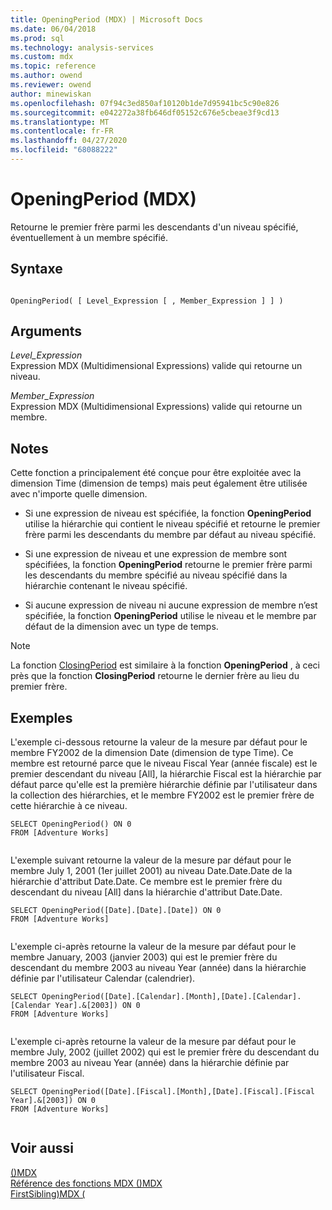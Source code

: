 ```yaml
---
title: OpeningPeriod (MDX) | Microsoft Docs
ms.date: 06/04/2018
ms.prod: sql
ms.technology: analysis-services
ms.custom: mdx
ms.topic: reference
ms.author: owend
ms.reviewer: owend
author: minewiskan
ms.openlocfilehash: 07f94c3ed850af10120b1de7d95941bc5c90e826
ms.sourcegitcommit: e042272a38fb646df05152c676e5cbeae3f9cd13
ms.translationtype: MT
ms.contentlocale: fr-FR
ms.lasthandoff: 04/27/2020
ms.locfileid: "68088222"
---
```

# <a name="openingperiod-mdx"></a>OpeningPeriod (MDX)


  Retourne le premier frère parmi les descendants d'un niveau spécifié, éventuellement à un membre spécifié.  
  
## <a name="syntax"></a>Syntaxe  
  
```  
  
OpeningPeriod( [ Level_Expression [ , Member_Expression ] ] )  
```  
  
## <a name="arguments"></a>Arguments  
 *Level_Expression*  
 Expression MDX (Multidimensional Expressions) valide qui retourne un niveau.  
  
 *Member_Expression*  
 Expression MDX (Multidimensional Expressions) valide qui retourne un membre.  
  
## <a name="remarks"></a>Notes  
 Cette fonction a principalement été conçue pour être exploitée avec la dimension Time (dimension de temps) mais peut également être utilisée avec n'importe quelle dimension.  
  
-   Si une expression de niveau est spécifiée, la fonction **OpeningPeriod** utilise la hiérarchie qui contient le niveau spécifié et retourne le premier frère parmi les descendants du membre par défaut au niveau spécifié.  
  
-   Si une expression de niveau et une expression de membre sont spécifiées, la fonction **OpeningPeriod** retourne le premier frère parmi les descendants du membre spécifié au niveau spécifié dans la hiérarchie contenant le niveau spécifié.  
  
-   Si aucune expression de niveau ni aucune expression de membre n’est spécifiée, la fonction **OpeningPeriod** utilise le niveau et le membre par défaut de la dimension avec un type de temps.  
  
> [!NOTE]  
>  La fonction [ClosingPeriod](../mdx/closingperiod-mdx.md) est similaire à la fonction **OpeningPeriod** , à ceci près que la fonction **ClosingPeriod** retourne le dernier frère au lieu du premier frère.  
  
## <a name="examples"></a>Exemples  
 L'exemple ci-dessous retourne la valeur de la mesure par défaut pour le membre FY2002 de la dimension Date (dimension de type Time). Ce membre est retourné parce que le niveau Fiscal Year (année fiscale) est le premier descendant du niveau [All], la hiérarchie Fiscal est la hiérarchie par défaut parce qu'elle est la première hiérarchie définie par l'utilisateur dans la collection des hiérarchies, et le membre FY2002 est le premier frère de cette hiérarchie à ce niveau.  
  
```  
SELECT OpeningPeriod() ON 0  
FROM [Adventure Works]  
  
```  
  
 L'exemple suivant retourne la valeur de la mesure par défaut pour le membre July 1, 2001 (1er juillet 2001) au niveau Date.Date.Date de la hiérarchie d'attribut Date.Date. Ce membre est le premier frère du descendant du niveau [All] dans la hiérarchie d'attribut Date.Date.  
  
```  
SELECT OpeningPeriod([Date].[Date].[Date]) ON 0  
FROM [Adventure Works]  
  
```  
  
 L'exemple ci-après retourne la valeur de la mesure par défaut pour le membre January, 2003 (janvier 2003) qui est le premier frère du descendant du membre 2003 au niveau Year (année) dans la hiérarchie définie par l'utilisateur Calendar (calendrier).  
  
```  
SELECT OpeningPeriod([Date].[Calendar].[Month],[Date].[Calendar].[Calendar Year].&[2003]) ON 0  
FROM [Adventure Works]  
  
```  
  
 L'exemple ci-après retourne la valeur de la mesure par défaut pour le membre July, 2002 (juillet 2002) qui est le premier frère du descendant du membre 2003 au niveau Year (année) dans la hiérarchie définie par l'utilisateur Fiscal.  
  
```  
SELECT OpeningPeriod([Date].[Fiscal].[Month],[Date].[Fiscal].[Fiscal Year].&[2003]) ON 0  
FROM [Adventure Works]  
  
```  
  
## <a name="see-also"></a>Voir aussi  
 [&#40;&#41;MDX](../mdx/topcount-mdx.md)   
 [Référence des fonctions MDX &#40;&#41;MDX](../mdx/mdx-function-reference-mdx.md)   
 [FirstSibling&#41;MDX &#40;](../mdx/firstsibling-mdx.md)  
  
  
